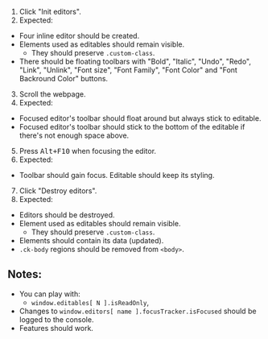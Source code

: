 1. Click "Init editors".
2. Expected:
  * Four inline editor should be created.
  * Elements used as editables should remain visible.
    * They should preserve `.custom-class`.
  * There should be floating toolbars with "Bold", "Italic", "Undo", "Redo", "Link", "Unlink",
  "Font size", "Font Family", "Font Color" and "Font Backround Color" buttons.
3. Scroll the webpage.
4. Expected:
  * Focused editor's toolbar should float around but always stick to editable.
  * Focused editor's toolbar should stick to the bottom of the editable if there's not enough space above.
5. Press <kbd>Alt+F10</kbd> when focusing the editor.
6. Expected:
  * Toolbar should gain focus. Editable should keep its styling.
7. Click "Destroy editors".
8. Expected:
  * Editors should be destroyed.
  * Element used as editables should remain visible.
    * They should preserve `.custom-class`.
  * Elements should contain its data (updated).
  * `.ck-body` regions should be removed from `<body>`.

## Notes:

* You can play with:
  * `window.editables[ N ].isReadOnly`,
* Changes to `window.editors[ name ].focusTracker.isFocused` should be logged to the console.
* Features should work.

